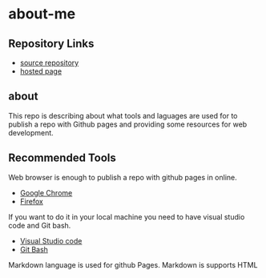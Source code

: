 # about-me

## Repository Links
  - [source repository](https://github.com/pinky407/about-me)
  - [hosted page](https://pinky407.github.io/about-me/)
  
## about
This repo is describing about what tools and laguages are used for to publish a repo with Github pages and providing some resources for web development.

## Recommended Tools 
Web browser is enough to publish a repo with github pages in online.
  - [Google Chrome](https://www.google.com/chrome/)
  - [Firefox](https://www.mozilla.org/en-US/firefox/)

If you want to do it in your local machine you need to have visual studio code and Git bash.
  - [Visual Studio code](https://visualstudio.microsoft.com/)
  - [Git Bash](https://git-scm.com/downloads)
  
   Markdown language is used for github Pages. Markdown is supports HTML

